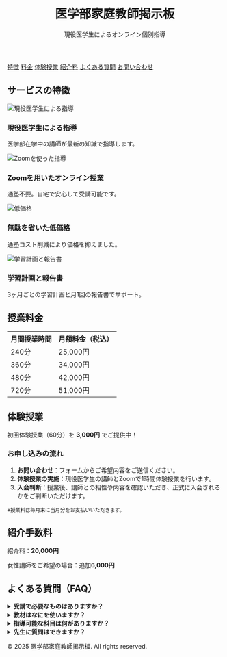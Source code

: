<!DOCTYPE html>
<html lang="ja">
<head>
  <meta charset="UTF-8" />
  <meta name="viewport" content="width=device-width, initial-scale=1.0" />
  <meta name="description" content="現役医学生によるオンライン個別指導。医学部受験に特化した低価格で高品質な家庭教師サービスです。" />
  <meta name="keywords" content="医学部, 家庭教師, オンライン指導, 医学部受験, 医学生, Zoom授業" />
  <meta name="author" content="医学部家庭教師掲示板" />
  <meta property="og:title" content="医学部家庭教師掲示板" />
  <meta property="og:description" content="現役医学生によるオンライン個別指導。医学部受験に最適な家庭教師サービス。" />
  <meta property="og:type" content="website" />
  <meta property="og:url" content="https://yourusername.github.io/yourrepo/" />
  <meta property="og:image" content="https://yourusername.github.io/yourrepo/og-image.png" />
  <meta name="google-site-verification" content="OdGK10OESmh-mE_M6EtoriIHfU1bGNzeEgfl67TTrJE" />
  <link rel="canonical" href="https://yourusername.github.io/yourrepo/" />
  <title>医学部家庭教師掲示板</title>
  <link rel="stylesheet" href="style.css" />
</head>
<body>
  <header>
    <h1>医学部家庭教師掲示板</h1>
    <p>現役医学生によるオンライン個別指導</p>
  </header>
  <nav>
    <a href="#features">特徴</a>
    <a href="#pricing">料金</a>
    <a href="#trial">体験授業</a>
    <a href="#fee">紹介料</a>
    <a href="#faq">よくある質問</a>
    <a href="https://docs.google.com/forms/d/1E_0jZ8WJGoaDiQ-1AeJqaRTRzUhMERLDmSPKXQ-YYuk/viewform" target="_blank" rel="noopener noreferrer">お問い合わせ</a>
  </nav>

  <section id="features">
    <h2>サービスの特徴</h2>
    <div class="feature-cards">
      <div class="card">
        <img src="https://img.icons8.com/ios-filled/100/medical-doctor.png" alt="現役医学生による指導">
        <h3>現役医学生による指導</h3>
        <p>医学部在学中の講師が最新の知識で指導します。</p>
      </div>
      <div class="card">
        <img src="https://img.icons8.com/ios-filled/100/video-call.png" alt="Zoomを使った指導">
        <h3>Zoomを用いたオンライン授業</h3>
        <p>通塾不要。自宅で安心して受講可能です。</p>
      </div>
      <div class="card">
        <img src="https://img.icons8.com/ios-filled/100/money.png" alt="低価格">
        <h3>無駄を省いた低価格</h3>
        <p>通塾コスト削減により価格を抑えました。</p>
      </div>
      <div class="card">
        <img src="https://img.icons8.com/ios-filled/100/task.png" alt="学習計画と報告書">
        <h3>学習計画と報告書</h3>
        <p>3ヶ月ごとの学習計画と月1回の報告書でサポート。</p>
      </div>
    </div>
  </section>

  <section id="pricing">
    <h2>授業料金</h2>
    <table class="pricing-table">
      <tr><th>月間授業時間</th><th>月額料金（税込）</th></tr>
      <tr><td>240分</td><td>25,000円</td></tr>
      <tr><td>360分</td><td>34,000円</td></tr>
      <tr><td>480分</td><td>42,000円</td></tr>
      <tr><td>720分</td><td>51,000円</td></tr>
    </table>
  </section>

  <section id="trial">
    <h2>体験授業</h2>
    <p>初回体験授業（60分）を <strong>3,000円</strong> でご提供中！</p>
    <h3>お申し込みの流れ</h3>
    <ol>
      <li><strong>お問い合わせ</strong>：フォームからご希望内容をご送信ください。</li>
      <li><strong>体験授業の実施</strong>：現役医学生の講師とZoomで1時間体験授業を行います。</li>
      <li><strong>入会判断</strong>：授業後、講師との相性や内容を確認いただき、正式に入会されるかをご判断いただけます。</li>
    </ol>
    <p><small>※授業料は毎月末に当月分をお支払いいただきます。</small></p>
  </section>

  <section id="fee">
    <h2>紹介手数料</h2>
    <p>紹介料：<strong>20,000円</strong></p>
    <p>女性講師をご希望の場合：追加<strong>6,000円</strong></p>
  </section>

  <section id="faq">
    <h2>よくある質問（FAQ）</h2>
    <div style="max-width: 800px; margin: auto;">
      <details>
        <summary><strong>受講で必要なものはありますか？</strong></summary>
        <p>Zoomが使える<strong>タブレット端末</strong>（またはPC）と、必要な<strong>教材</strong>をご用意ください。</p>
      </details>
      <details>
        <summary><strong>教材はなにを使いますか？</strong></summary>
        <p>生徒様に合わせて、<strong>学校教材</strong>や市販の参考書・問題集を使用します。ご相談のうえ決定します。</p>
      </details>
      <details>
        <summary><strong>指導可能な科目は何がありますか？</strong></summary>
        <p><strong>英語・数学・理科</strong>（物理・化学・生物）に加え、<strong>小論文や面接対策</strong>にも対応可能です。</p>
      </details>
      <details>
        <summary><strong>先生に質問はできますか？</strong></summary>
        <p>はい、<strong>基本的にいつでも質問可能</strong>です。LINEやチャットでのやり取りにも対応しています。</p>
      </details>
    </div>
  </section>

  <div class="footer">
    <p>&copy; 2025 医学部家庭教師掲示板. All rights reserved.</p>
  </div>
</body>
</html>

